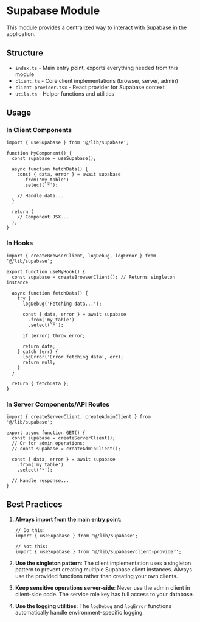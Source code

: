 # Supabase Module

This module provides a centralized way to interact with Supabase in the application.

## Structure

- `index.ts` - Main entry point, exports everything needed from this module
- `client.ts` - Core client implementations (browser, server, admin)
- `client-provider.tsx` - React provider for Supabase context
- `utils.ts` - Helper functions and utilities

## Usage

### In Client Components

```tsx
import { useSupabase } from '@/lib/supabase';

function MyComponent() {
  const supabase = useSupabase();
  
  async function fetchData() {
    const { data, error } = await supabase
      .from('my_table')
      .select('*');
      
    // Handle data...
  }
  
  return (
    // Component JSX...
  );
}
```

### In Hooks

```tsx
import { createBrowserClient, logDebug, logError } from '@/lib/supabase';

export function useMyHook() {
  const supabase = createBrowserClient(); // Returns singleton instance
  
  async function fetchData() {
    try {
      logDebug('Fetching data...');
      
      const { data, error } = await supabase
        .from('my_table')
        .select('*');
        
      if (error) throw error;
      
      return data;
    } catch (err) {
      logError('Error fetching data', err);
      return null;
    }
  }
  
  return { fetchData };
}
```

### In Server Components/API Routes

```tsx
import { createServerClient, createAdminClient } from '@/lib/supabase';

export async function GET() {
  const supabase = createServerClient();
  // Or for admin operations:
  // const supabase = createAdminClient();
  
  const { data, error } = await supabase
    .from('my_table')
    .select('*');
    
  // Handle response...
}
```

## Best Practices

1. **Always import from the main entry point**:
   ```tsx
   // Do this:
   import { useSupabase } from '@/lib/supabase';
   
   // Not this:
   import { useSupabase } from '@/lib/supabase/client-provider';
   ```

2. **Use the singleton pattern**:
   The client implementation uses a singleton pattern to prevent creating multiple Supabase client instances. Always use the provided functions rather than creating your own clients.

3. **Keep sensitive operations server-side**:
   Never use the admin client in client-side code. The service role key has full access to your database.

4. **Use the logging utilities**:
   The `logDebug` and `logError` functions automatically handle environment-specific logging. 